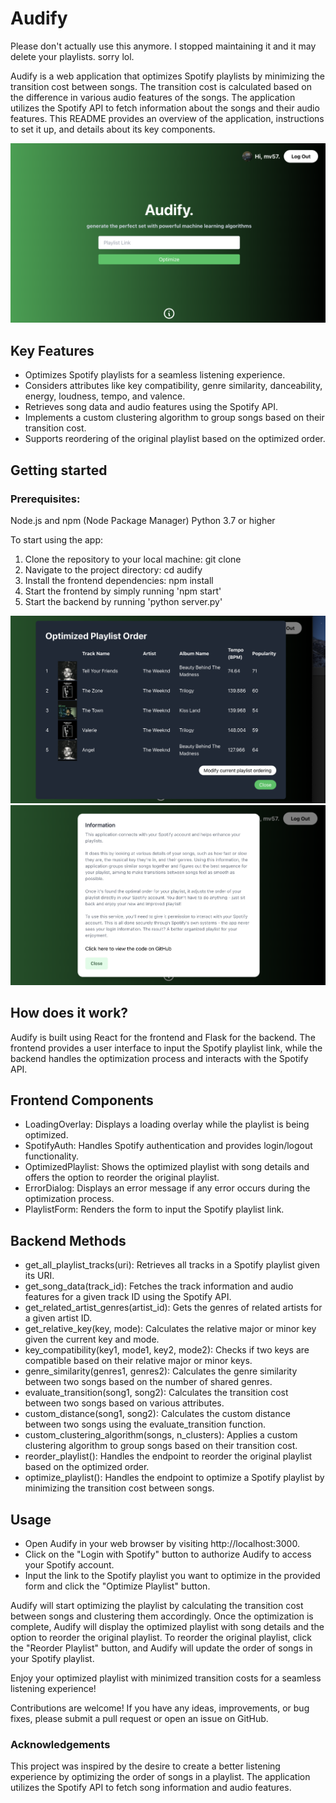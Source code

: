# Audify

Please don't actually use this anymore. I stopped maintaining it and it may delete your playlists. sorry lol.

Audify is a web application that optimizes Spotify playlists by minimizing the transition cost between songs. The transition cost is calculated based on the difference in various audio features of the songs. The application utilizes the Spotify API to fetch information about the songs and their audio features. This README provides an overview of the application, instructions to set it up, and details about its key components.

![Image 1](images/image-1.png)

## Key Features

- Optimizes Spotify playlists for a seamless listening experience.
- Considers attributes like key compatibility, genre similarity, danceability, energy, loudness, tempo, and valence.
- Retrieves song data and audio features using the Spotify API.
- Implements a custom clustering algorithm to group songs based on their transition cost.
- Supports reordering of the original playlist based on the optimized order.

## Getting started

### Prerequisites:

Node.js and npm (Node Package Manager)
Python 3.7 or higher

To start using the app:

1. Clone the repository to your local machine: git clone <repository-url>
2. Navigate to the project directory: cd audify
3. Install the frontend dependencies: npm install
4. Start the frontend by simply running 'npm start'
5. Start the backend by running 'python server.py'

![Image 2](images/image-2.png)
![Image 3](images/image-3.png)

## How does it work?

Audify is built using React for the frontend and Flask for the backend. The frontend provides a user interface to input the Spotify playlist link, while the backend handles the optimization process and interacts with the Spotify API.

## Frontend Components

- LoadingOverlay: Displays a loading overlay while the playlist is being optimized.
- SpotifyAuth: Handles Spotify authentication and provides login/logout functionality.
- OptimizedPlaylist: Shows the optimized playlist with song details and offers the option to reorder the original playlist.
- ErrorDialog: Displays an error message if any error occurs during the optimization process.
- PlaylistForm: Renders the form to input the Spotify playlist link.

## Backend Methods

- get_all_playlist_tracks(uri): Retrieves all tracks in a Spotify playlist given its URI.
- get_song_data(track_id): Fetches the track information and audio features for a given track ID using the Spotify API.
- get_related_artist_genres(artist_id): Gets the genres of related artists for a given artist ID.
- get_relative_key(key, mode): Calculates the relative major or minor key given the current key and mode.
- key_compatibility(key1, mode1, key2, mode2): Checks if two keys are compatible based on their relative major or minor keys.
- genre_similarity(genres1, genres2): Calculates the genre similarity between two songs based on the number of shared genres.
- evaluate_transition(song1, song2): Calculates the transition cost between two songs based on various attributes.
- custom_distance(song1, song2): Calculates the custom distance between two songs using the evaluate_transition function.
- custom_clustering_algorithm(songs, n_clusters): Applies a custom clustering algorithm to group songs based on their transition cost.
- reorder_playlist(): Handles the endpoint to reorder the original playlist based on the optimized order.
- optimize_playlist(): Handles the endpoint to optimize a Spotify playlist by minimizing the transition cost between songs.

## Usage

- Open Audify in your web browser by visiting http://localhost:3000.
- Click on the "Login with Spotify" button to authorize Audify to access your Spotify account.
- Input the link to the Spotify playlist you want to optimize in the provided form and click the "Optimize Playlist" button.

Audify will start optimizing the playlist by calculating the transition cost between songs and clustering them accordingly. Once the optimization is complete, Audify will display the optimized playlist with song details and the option to reorder the original playlist.
To reorder the original playlist, click the "Reorder Playlist" button, and Audify will update the order of songs in your Spotify playlist.

Enjoy your optimized playlist with minimized transition costs for a seamless listening experience!

Contributions are welcome! If you have any ideas, improvements, or bug fixes, please submit a pull request or open an issue on GitHub.

### Acknowledgements

This project was inspired by the desire to create a better listening experience by optimizing the order of songs in a playlist.
The application utilizes the Spotify API to fetch song information and audio features.
